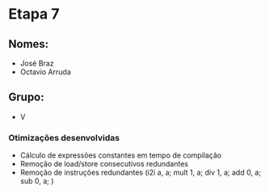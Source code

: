 # Etapa 7

## Nomes:
- José Braz
- Octavio Arruda

## Grupo: 
- V

### Otimizações desenvolvidas

* Cálculo de expressões constantes em tempo de compilação
* Remoção de load/store consecutivos redundantes
* Remoção de instruções redundantes (i2i a, a; mult 1, a; div 1, a; add 0, a; sub 0, a; )